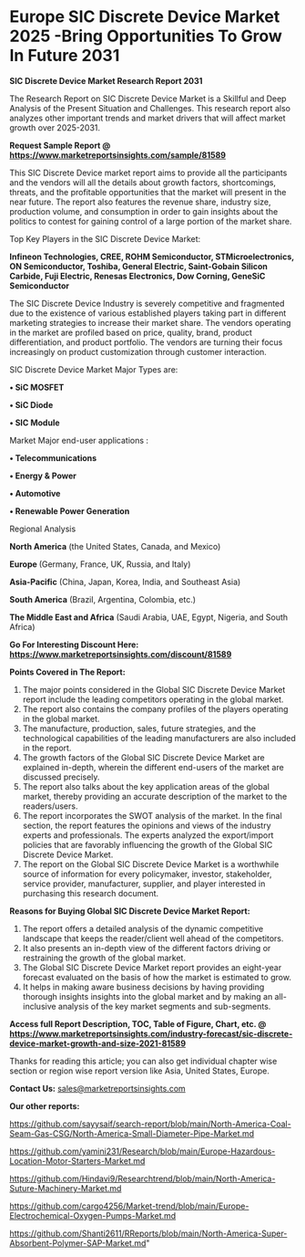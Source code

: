  # Europe SIC Discrete Device Market 2025 -Bring Opportunities To Grow In Future 2031

<strong>SIC Discrete Device Market Research Report 2031</strong>

The Research Report on SIC Discrete Device Market is a Skillful and Deep Analysis of the Present Situation and Challenges. This research report also analyzes other important trends and market drivers that will affect market growth over 2025-2031.

<strong>Request Sample Report @ <a href=https://www.marketreportsinsights.com/sample/81589>https://www.marketreportsinsights.com/sample/81589</a></strong>

This SIC Discrete Device market report aims to provide all the participants and the vendors will all the details about growth factors, shortcomings, threats, and the profitable opportunities that the market will present in the near future. The report also features the revenue share, industry size, production volume, and consumption in order to gain insights about the politics to contest for gaining control of a large portion of the market share.

Top Key Players in the SIC Discrete Device Market:

<strong>Infineon Technologies, CREE, ROHM Semiconductor, STMicroelectronics, ON Semiconductor, Toshiba, General Electric, Saint-Gobain Silicon Carbide, Fuji Electric, Renesas Electronics, Dow Corning, GeneSiC Semiconductor</strong>

The SIC Discrete Device Industry is severely competitive and fragmented due to the existence of various established players taking part in different marketing strategies to increase their market share. The vendors operating in the market are profiled based on price, quality, brand, product differentiation, and product portfolio. The vendors are turning their focus increasingly on product customization through customer interaction.

SIC Discrete Device Market Major Types are:

<strong>• SiC MOSFET

• SiC Diode

• SIC Module</strong>

Market Major end-user applications :

<strong>• Telecommunications

• Energy & Power

• Automotive

• Renewable Power Generation</strong>

Regional Analysis

</u><strong><b>North America</b></strong> (the United States, Canada, and Mexico)

<strong><b>Europe </b></strong>(Germany, France, UK, Russia, and Italy)

<strong><b>Asia-Pacific</b></strong> (China, Japan, Korea, India, and Southeast Asia)

<strong><b>South America</b></strong> (Brazil, Argentina, Colombia, etc.)

<strong><b>The Middle East and Africa</b></strong> (Saudi Arabia, UAE, Egypt, Nigeria, and South Africa)

<strong>Go For Interesting Discount Here: <a href=https://www.marketreportsinsights.com/discount/81589>https://www.marketreportsinsights.com/discount/81589</a></strong>

<strong>Points Covered in The Report:</strong>
<ol>
  <li>The major points considered in the Global SIC Discrete Device Market report include the leading competitors operating in the global market.</li>
  <li>The report also contains the company profiles of the players operating in the global market.</li>
  <li>The manufacture, production, sales, future strategies, and the technological capabilities of the leading manufacturers are also included in the report.</li>
  <li>The growth factors of the Global SIC Discrete Device Market are explained in-depth, wherein the different end-users of the market are discussed precisely.</li>
  <li>The report also talks about the key application areas of the global market, thereby providing an accurate description of the market to the readers/users.</li>
  <li>The report incorporates the SWOT analysis of the market. In the final section, the report features the opinions and views of the industry experts and professionals. The experts analyzed the export/import policies that are favorably influencing the growth of the Global SIC Discrete Device Market.</li>
  <li>The report on the Global SIC Discrete Device Market is a worthwhile source of information for every policymaker, investor, stakeholder, service provider, manufacturer, supplier, and player interested in purchasing this research document.</li>
</ol>
<strong>Reasons for Buying Global SIC Discrete Device Market Report:</strong>

<ol>
  <li>The report offers a detailed analysis of the dynamic competitive landscape that keeps the reader/client well ahead of the competitors.</li>
  <li>It also presents an in-depth view of the different factors driving or restraining the growth of the global market.</li>
  <li>The Global SIC Discrete Device Market report provides an eight-year forecast evaluated on the basis of how the market is estimated to grow.</li>
  <li>It helps in making aware business decisions by having providing thorough insights insights into the global market and by making an all-inclusive analysis of the key market segments and sub-segments.</li>
</ol>
<strong>Access full Report Description, TOC, Table of Figure, Chart, etc. @ <a href=https://www.marketreportsinsights.com/industry-forecast/sic-discrete-device-market-growth-and-size-2021-81589>https://www.marketreportsinsights.com/industry-forecast/sic-discrete-device-market-growth-and-size-2021-81589</a></strong>


Thanks for reading this article; you can also get individual chapter wise section or region wise report version like Asia, United States, Europe.

<strong>Contact Us:</strong>
sales@marketreportsinsights.com

<strong>Our other reports:</strong>

<a href=https://github.com/sayysaif/search-report/blob/main/North-America-Coal-Seam-Gas-CSG/North-America-Small-Diameter-Pipe-Market.md>https://github.com/sayysaif/search-report/blob/main/North-America-Coal-Seam-Gas-CSG/North-America-Small-Diameter-Pipe-Market.md</a>

<a href=https://github.com/yamini231/Research/blob/main/Europe-Hazardous-Location-Motor-Starters-Market.md>https://github.com/yamini231/Research/blob/main/Europe-Hazardous-Location-Motor-Starters-Market.md</a>

<a href=https://github.com/Hindavi9/Researchtrend/blob/main/North-America-Suture-Machinery-Market.md>https://github.com/Hindavi9/Researchtrend/blob/main/North-America-Suture-Machinery-Market.md</a>

<a href=https://github.com/cargo4256/Market-trend/blob/main/Europe-Electrochemical-Oxygen-Pumps-Market.md>https://github.com/cargo4256/Market-trend/blob/main/Europe-Electrochemical-Oxygen-Pumps-Market.md</a>

<a href=https://github.com/Shanti2611/RReports/blob/main/North-America-Super-Absorbent-Polymer-SAP-Market.md>https://github.com/Shanti2611/RReports/blob/main/North-America-Super-Absorbent-Polymer-SAP-Market.md</a>"
